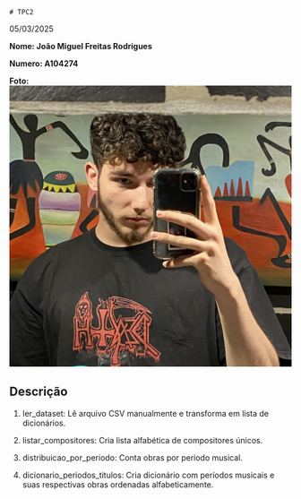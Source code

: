     # TPC2

05/03/2025

**Nome: João Miguel Freitas Rodrigues**

**Numero: A104274**

**Foto:**
![](../Images/foto.jpg)

## Descrição

1. ler_dataset: Lê arquivo CSV manualmente e transforma em lista de dicionários.

2. listar_compositores: Cria lista alfabética de compositores únicos.

3. distribuicao_por_periodo: Conta obras por período musical.

4. dicionario_periodos_titulos: Cria dicionário com períodos musicais e suas respectivas obras ordenadas alfabeticamente.






